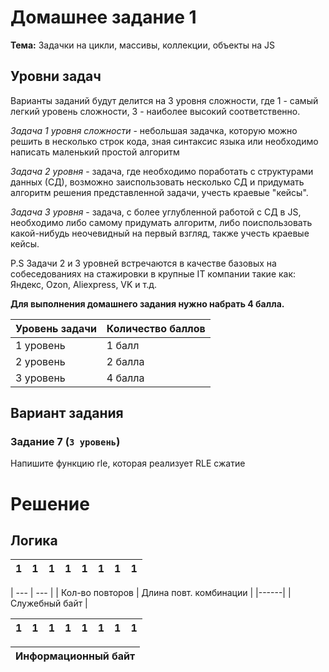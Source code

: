 # Домашнее задание 1

**Тема:** Задачки на цикли, массивы, коллекции, объекты на JS

## Уровни задач

Варианты заданий будут делится на 3 уровня сложности, где 1 - самый легкий уровень сложности,
3 - наиболее высокий соответственно.

*Задача 1 уровня сложности* - небольшая задачка, которую можно решить в несколько строк кода,
зная синтаксис языка или необходимо написать маленький простой алгоритм

*Задача 2 уровня* - задача, где необходимо поработать с структурами данных (СД),
возможно заиспользовать несколько СД и придумать алгоритм
решения представленной задачи, учесть краевые "кейсы".

*Задача 3 уровня* - задача, с более углубленной работой с СД в JS, необходимо либо самому придумать алгоритм,
либо поиспользовать какой-нибудь неочевидный на первый взгляд, также учесть краевые кейсы.

P.S Задачи 2 и 3 уровней встречаются в качестве базовых на собеседованиях на стажировки в крупные IT компании такие как:
Яндекс, Ozon, Aliexpress, VK и т.д.

**Для выполнения домашнего задания нужно набрать 4 балла.**

| Уровень задачи | Количество баллов |
| -------------- | ----------------- |
| 1 уровень      | 1 балл            |
| 2 уровень      | 2 балла           |
| 3 уровень      | 4 балла           |

## Вариант задания

### Задание 7 (`3 уровень`)

Напишите функцию rle, которая реализует RLE сжатие

# Решение

## Логика

|  1 | 1 | 1 | 1  |  1  |  1  |  1  |  1   |
| --- | --- | --- | ---  |  ---  |  ---  |  ---  |  ---  |

| --- | --- |
| Кол-во повторов | Длина повт. комбинации | 
|------|
|              Служебный байт              |




| 1 | 1 | 1 | 1 | 1 | 1 | 1 | 1 |
| --- | --- | --- | ---  |  ---  |  ---  |  ---  |  ---  |

|      Информационный байт      |
|------|